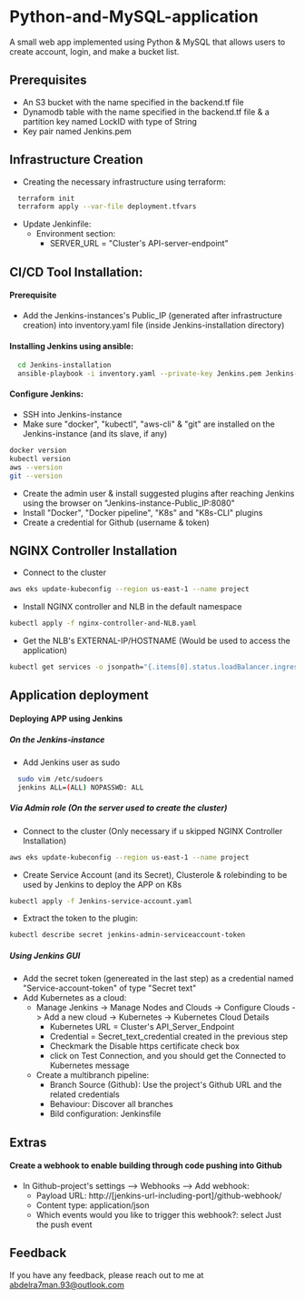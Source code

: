 # Python-and-MySQL-application
A small web app implemented using Python & MySQL that allows users to create account, login, and make a bucket list.

## Prerequisites
- An S3 bucket with the name specified in the backend.tf file
- Dynamodb table with the name specified in the backend.tf file & a partition key named LockID with type of String
- Key pair named Jenkins.pem

## Infrastructure Creation
- Creating the necessary infrastructure using terraform:
```bash
  terraform init
  terraform apply --var-file deployment.tfvars
```
- Update Jenkinfile:
  - Environment section:
    - SERVER_URL = "Cluster's API-server-endpoint"

## CI/CD Tool Installation:
#### Prerequisite
- Add the Jenkins-instances's Public_IP (generated after infrastructure creation) into inventory.yaml file (inside Jenkins-installation directory)

#### Installing Jenkins using ansible:
```bash
  cd Jenkins-installation
  ansible-playbook -i inventory.yaml --private-key Jenkins.pem Jenkins-installation-playbook.yaml
```
#### Configure Jenkins:
- SSH into Jenkins-instance
- Make sure "docker", "kubectl", "aws-cli" & "git" are installed on the Jenkins-instance (and its slave, if any)
```bash
docker version
kubectl version
aws --version
git --version
```
- Create the admin user & install suggested plugins after reaching Jenkins using the browser on "Jenkins-instance-Public_IP:8080"
- Install "Docker", "Docker pipeline", "K8s" and "K8s-CLI" plugins
- Create a credential for Github (username & token)

## NGINX Controller Installation
- Connect to the cluster
```bash
aws eks update-kubeconfig --region us-east-1 --name project
```
- Install NGINX controller and NLB in the default namespace
```bash
kubectl apply -f nginx-controller-and-NLB.yaml
```
- Get the NLB's EXTERNAL-IP/HOSTNAME (Would be used to access the application)
```bash
kubectl get services -o jsonpath="{.items[0].status.loadBalancer.ingress[0].hostname}"
```

## Application deployment
#### Deploying APP using Jenkins
##### On the Jenkins-instance
- Add Jenkins user as sudo
```bash
  sudo vim /etc/sudoers
  jenkins ALL=(ALL) NOPASSWD: ALL
```
##### Via Admin role (On the server used to create the cluster)
- Connect to the cluster (Only necessary if u skipped NGINX Controller Installation)
```bash
aws eks update-kubeconfig --region us-east-1 --name project
```
- Create Service Account (and its Secret), Clusterole & rolebinding to be used by Jenkins to deploy the APP on K8s
```bash
kubectl apply -f Jenkins-service-account.yaml
```
- Extract the token to the plugin:
```bash
kubectl describe secret jenkins-admin-serviceaccount-token
```
##### Using Jenkins GUI
- Add the secret token (genereated in the last step) as a credential named "Service-account-token" of type "Secret text"
- Add Kubernetes as a cloud:
  - Manage Jenkins -> Manage Nodes and Clouds -> Configure Clouds -> Add a new cloud -> Kubernetes -> Kubernetes Cloud Details
    - Kubernetes URL = Cluster's API_Server_Endpoint
    - Credential = Secret_text_credential created in the previous step
    - Checkmark the Disable https certificate check box
    - click on Test Connection, and you should get the Connected to Kubernetes message
  - Create a multibranch pipeline:
    - Branch Source (Github): Use the project's Github URL and the related credentials
    - Behaviour: Discover all branches
    - Bild configuration: Jenkinsfile

## Extras
#### Create a webhook to enable building through code pushing into Github
- In Github-project's settings --> Webhooks --> Add webhook:
    - Payload URL: http://[jenkins-url-including-port]/github-webhook/
    - Content type: application/json
    - Which events would you like to trigger this webhook?: select Just the push event

## Feedback
If you have any feedback, please reach out to me at abdelra7man.93@outlook.com